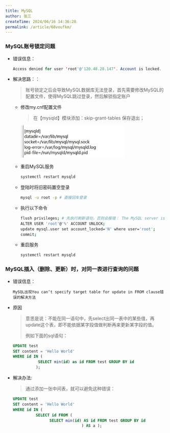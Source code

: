 ```yaml
---
title: MySQL
author: 张三
createTime: 2024/06/16 14:36:28
permalink: /article/68voufkm/
---
```

### MySQL账号锁定问题

* 错误信息：

  ```java
  Access denied for user 'root'@'120.48.28.147'. Account is locked.
  ```

* 解决思路：：

  > 账号锁定之后会导致MySQL数据库无法登录，首先需要修改MySQL的配置文件，使得MySQL跳过登录，然后解锁指定账户

  * 修改my.cnf配置文件

    > 在【mysqld】模块添加：skip-grant-tables   保存退出；

    <img src="../images/Snipaste_2022-10-16_15-33-57.jpg" alt="Snipaste_2022-10-16_15-33-57.jpg" style="zoom:80%;" />

  * 重启MySQL服务

    ```bash
    systemctl restart mysqld
    ```

  * 登陆时将旧密码置空登录

    ```bash
    mysql -u root -p # 直接回车登录
    ```

  * 执行以下命令

    ```bash
    flush privileges; # 先执行刷新语句，否则会报错： The MySQL server is running with the --skip-grant-tables option so it cannot execute this statement。
    ALTER USER 'root'@'%' ACCOUNT UNLOCK;
    update mysql.user set account_locked='N' where user='root';
    commit;
    ```

  * 重启服务

    ```bash
    systemctl restart mysqld
    ```


### MySQL插入（删除、更新）时，对同一表进行查询的问题

* 错误信息：

  ```
  MySQL出现You can‘t specify target table for update in FROM clause错误的解决方法
  ```

* 原因

  > 意思是说：不能在同一语句中，先select出同一表中的某些值，再update这个表，即不能依据某字段值做判断再来更新某字段的值。
  >
  > 例如下面的sql语句：

  ```sql
  UPDATE test 
  SET content = 'Hello World' 
  WHERE id IN ( 
  			 SELECT min(id) as id FROM test GROUP BY id 
  			);
  ```

* 解决办法:

  > 通过添加一张中间表，就可以避免这种错误：

  ```sql
  UPDATE test 
  SET content = 'Hello World' 
  WHERE id IN ( 
  			SELECT id FROM ( 
  				  SELECT min(id) AS id FROM test GROUP BY id 
  								) AS a );
  
  ```

  

